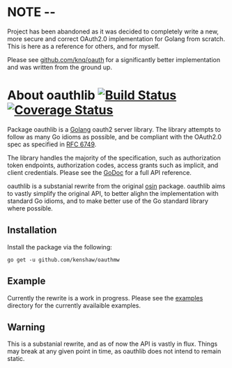 # NOTE -- 

Project has been abandoned as it was decided to completely write a new, more
secure and correct OAuth2.0 implementation for Golang from scratch. This is
here as a reference for others, and for myself.

Please see [github.com/knq/oauth](https://github.com/knq/oauth) for a
significantly better implementation and was written from the ground up.

# About oauthlib [![Build Status](https://travis-ci.org/kenshaw/oauthlib.svg)](https://travis-ci.org/kenshaw/oauthlib) [![Coverage Status](https://coveralls.io/repos/kenshaw/oauthlib/badge.svg?branch=master&service=github)](https://coveralls.io/github/kenshaw/oauthlib?branch=master) #

Package oauthlib is a [Golang](https://golang.org/project) oauth2 server
library. The library attempts to follow as many Go idioms as possible, and be
compliant with the OAuth2.0 spec as specified in [RFC 6749](http://tools.ietf.org/html/rfc6749).

The library handles the majority of the specification, such as authorization
token endpoints, authorization codes, access grants such as implicit, and
client credentials. Please see the [GoDoc](https://godoc.org/github.com/kenshaw/oauthlib) 
for a full API reference.

oauthlib is a substanial rewrite from the original [osin](https://github.com/RangelReale/osin) 
package. oauthlib aims to vastly simplify the original API, to better alighn
the implementation with standard Go idioms, and to make better use of the Go
standard library where possible.

## Installation ##

Install the package via the following:
  
    go get -u github.com/kenshaw/oauthmw

## Example ##

Currently the rewrite is a work in progress. Please see the [examples](./examples) 
directory for the currently availaible examples.

## Warning ##

This is a substanial rewrite, and as of now the API is vastly in flux. Things
may break at any given point in time, as oauthlib does not intend to remain
static.
